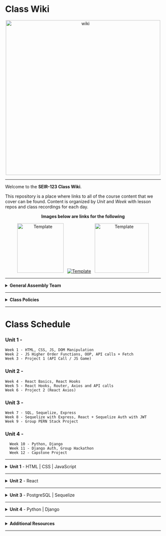 # Class Wiki

<div align="center">
  <img src="https://i.imgur.com/WNe3NwE.png" alt="wiki" height="500">
</div>

___
Welcome to the <b>SEIR-123 Class Wiki</b>.

This repository is a place where links to all of the course content that we cover can be found. Content is organized by <i>Unit</i> and <i>Week</i> with lesson repos and class recordings for each day.
<br>


<div align="center" display:"row">
<b>Images below are links for the following</b>



<a href="https://github.com/bmorataya3/Pull-Request-Template" target="_blank"><img src="https://i.imgur.com/WYBWzSth.png" alt="Template" height="160" width="150"></a> &nbsp; 
<a href="https://github.com/seir-123/daily_js_challenges" target="_blank"><img src="https://i.imgur.com/W2YYUOPb.png" alt="Template"></a>  &nbsp; 
<a href="https://github.com/seir-123/cs_data_structures" target="_blank"><img src="https://i.imgur.com/Bq75otNm.png" alt="Template" height="160" width="175" ></a>
</div>



____
<details><summary><strong>General Assembly Team</strong></summary><p>



____

<div align="center">
  <img width="200px" src="https://i.imgur.com/xDwQZ7E.png" alt="jeremy">
  <h3>Jeremy Taubman</h3>
  <h4>Lead Instructor</h4>
  <p>My name is Jeremy Taubman, I live outside of Hartford and have been with GA since 2019. I will be the <b>Lead Instructor</b> for this immersive.</p>
  <p>Outside of programming, I enjoy music, cooking, and solving crossword puzzles. I love learning new things, building up projects with Javascript and Python, and can make some of the best Ramen you’ll ever have.</p>
  <span><a href="https://github.com/taubman33">GitHub</a> | <a href="https://www.linkedin.com/in/jeremy-taubman/">LinkedIn</a></span>
  <br>
</div>

____

<div align="center">
  <img width="200px" src="https://i.imgur.com/TkTJmAs.png" alt="brittany">
  <h3>Brittany Morataya</h3>
  <h4>Senior Instructional Associate</h4>
  <p>My name is Brittany and I will be your <b>Instructor Associate (IA)</b>. I will be here as added support through your journey of becoming a software engineer.</p>
  <p>As a GA graduate, I have been in your shoes and understand what it takes to get through such a course. As for my experience, with a focus in front-end design, I freelanced for multiple clients implementing skills from previous experience with managing teams, data collection, and communication to provide a positive and open space for colleagues and clients. This will be my second cohort as an IA and I am excited to guide and help shape your minds.</p>
  <span><a href="https://github.com/bmorataya3">GitHub</a> | <a href="https://www.linkedin.com/in/brittany-morataya/">LinkedIn</a></span>
  <br>
</div>

____

<div align="center">
  <img width="200px" src="https://i.imgur.com/Inhk8OE.jpeg" alt="tiffany">
  <h3>Tiffany Pereira</h3>
  <h4>Instructional Associate</h4>
  <p>My name is Tiffany, I live in Boston and I will be one of your <b>Instructor Associates (IA)</b>. Having completed GA in May, I understand the challenges that come with learning these new languages and concepts. </p>
  <p>During my time in the course I discovered my interest in backend programming and languages such as SQL and python. Besides programming I enjoy finding new TV shows to binge watch, traveling, and photography. I look forward to helping you all have the best learning experience and dive into the world of Tech!</p>
  <span><a href="https://github.com/tiffpereira">GitHub</a> | <a href="https://www.linkedin.com/in/tiffanympereira/">LinkedIn</a></span>
  <br>
</div>

____



<li><details><summary><strong>Teaching Assistants</strong></summary><p>

<p>TAs will lead nightly study and debugging sessions that are <b>highly recommended</b> to attend.</p>

____

<div align="center">
  <img width="200px" src="https://i.imgur.com/a5jjxUf.jpg" alt="kristina">
  <h3>Kristina Vanbergen-DeSilva</h3>
  <h4>Teaching Assistant</h4>
  <p>My name is Kristina and I will be one of your Teaching Assistants. I am a recent GA grad from New York, interested in full-stack development and experienced with React/Vue on the front-end & SQL on the backend, Before becoming a developer, I worked for several years teaching children as a nanny, and teaching volunteers at a non-profit organization. Very excited to bring that experience to GA and welcome a new cohort of future software engineers!</p>
  <span><a href="https://github.com/kavdesilva">GitHub</a>  | <a href="https://www.linkedin.com/in/kristina-vanbergen-desilva/">LinkedIn</a></span>
  <br>
</div>

____



<div align="center">
  <img width="200px" src="https://i.imgur.com/dH5Pznf.png" alt="default">
  <h3>Tylus Dawkins</h3>
  <h4>Teaching Assistant</h4>
  <!--   <p>Hello everyone, I am a default placeholder for an instructors introduction paragraph. This instructor's role will be to be a faceless representation of what an instructor might be, but nothing more. They will lead no lessons, they will offer no help, they will father no sons. They are void.</p>
  <p>I am nothing but a filler for where an instructor might put their personal brand statement! I just sit here and fill space so that the developer can see what it might look like when an instructor has actually provided them with their intro. I have no purpose beyond that and my existence is meaningless!</p> -->
  <!--   <span><a href="https://github.com/">GitHub</a> | <a href="https://linkedin.com/">LinkedIn</a></span> -->
  <br>
</div>


____

</p></details></li>

<li><details><summary><strong>Student Success</strong></summary><p>

<p>This teams job is to ensure your success <i>during</i> the immersive. Any administrative, financial, or interpersonal questions can be directed to them.</p>

____

<div align="center">
  <h3>Em Gordon</h3>
  <h4>Student Success Specialist</h4>
  <br>
</div>


____

</p></details></li>

<li><details><summary><strong>Outcomes Team</strong></summary><p>

<p>This teams job is to ensure your success <i>after</i> the immersive is complete. Any job search, resume, LinkedIn, or interview questions can be directed to them.</p>

____

<div align="center">
  <img width="200px" src="https://i.imgur.com/1yhipgO.png" alt="default">
  <h3>Bradford Smith</h3>
  <h4>Outcomes Coach</h4>
  <br>
</div>





</p></details></li>

</ul></details>

____
<details><summary><strong>Class Policies</strong></summary><p>

Below, you will find Class Policies and Requirements as laid out in Orientation and conveyed by the Instructional Team.  We compile them here for your reference and review.

</p>

<ul type="none">

<li><details><summary><strong>Code of Conduct</strong></summary><p>

<ul>
  <li>Foster a productive classroom environment.</li>
  <li>Treat others with respect and dignity.</li>
  <li>Remember that everyone is coming at this with a different background.</li>
  <li>Professionalism in all methods of communication, both in-person <i>and</i> online.
    <ul>
      <li>Slack is an extension of our on-campus community. We ask that you remain courteous, respectful, and professional while engaging on Slack.</li>
    </ul>
  </li>
  <li><b>Zero tolerance for plagiarism and cheating.</b></li>
</ul>

</p></details></li>

<li><details><summary><strong>Deliverable Submission Requirements</strong></summary><p>

<ul>
  <li>Deliverables must be submitted following the <a href="https://github.com/SEIR-123/template_pull_request">PR Guidelines</a>.</li>
  <li>Students must meet deliverable requirements for the submission to be marked as "Complete".</li>
  <li>Deliverables are <i>always</i> due the following class day at the beginning of class, unless otherwise stated.</li>
  <li>There is a grace period for re-submission or late submission.  All re-submits/late submits are due the <b>Monday following the week of assignment</b>.
    <ul>
      <li>Deliverables assigned on Fridays <b>do not</b> have a re-submit <i>or</i> late submit grace period.</li>
      <li>Deliverables submitted <i>after</i> the grace period <b>will not</b> be graded or accepted and will be marked as "Incomplete".</li>
    </ul>
  </li>
</ul>

</p></details></li>

<li><details><summary><strong>Graduation Requirements</strong></summary><p>

<ul>
  <li>Meet Project Requirements.
    <ul><li>Satisfactorily complete and present a project for <i>each</i> of the <b>4</b> units.</li></ul>
  </li>
  <li>Submit and complete a <i>minimum</i> of <b>80%</b> of deliverables (labs, homework, etc.).</li>
  <li>Adhere to attendance policy.
    <ul>
      <li>Students are allowed <b>3</b> absences over the <i>entire</i> course.</li>
      <li><b>3</b> tardies or early departures equals <b>1</b> absence.</li>
      <li>Tardy policy <i>includes</i> Outcomes participation.</li>
    </ul>
  </li>
</ul>

</p></details></li>

<li><details><summary><strong>A Note on Plagiarism</strong></summary><p>

<ul>
  <li>Plagiarism is a serious offense and grounds for immediate withdrawal.</li>
  <li>You are encouraged to ask others, including students, instructors, and sites like <i>Stack Overflow</i> for help. However, it is <b><i>not acceptable to copy</i></b> another persons code and submit it as your own. More importantly, it is detrimental to your own learning and growth.</li>
  <li>Small snippets of code that solve small problems taken from sites like <i>Stack Overflow</i> are generally an exception to this rule. If you aren't sure, it is your responsibility to <b><i>ask your instructor</i></b>. To be on the safe side, we ask that you credit the person/resource you got the code from in a comment, and let an instructor take a look at it.</li>
</ul>

</p></details></li>

<li><details><summary><strong>Observed Holidays</strong></summary><p>

<p>
The following dates are observed Holidays for this immersive.  There will be no class days on or within any of the date ranges listed below.  These will not decrease the overall length of the immersive, but add on additional replacement days to the end to fulfill the 12 weeks. If you have any questions regarding Holidays, or have a special circumstance, please don't hesitate to reach out to your instructional team.
</p>

| Holiday | Date(s) |
|:---:|:---:|
| Presidents Day | February 20, 2023 |


</p></details></li>

</ul></details>

____

# Class Schedule

### Unit 1 - 
	Week 1 - HTML, CSS, JS, DOM Manipulation
	Week 2 - JS Higher Order Functions, OOP, API calls + Fetch
	Week 3 - Project 1 (API Call / JS Game)

### Unit 2 - 
	Week 4 - React Basics, React Hooks
	Week 5 - React Hooks, Router, Axios and API calls
	Week 6 - Project 2 (React Axios)

### Unit 3 -
	Week 7 - SQL, Sequelize, Express
	Week 8 - Sequelize with Express, React + Sequelize Auth with JWT
	Week 9 - Group PERN Stack Project

### Unit 4 -
	  Week 10 - Python, Django
	  Week 11 - Django Auth, Group Hackathon
	  Week 12 - Capstone Project  


____
<details><summary><strong>Unit 1</strong> - HTML | CSS | JavaScript</summary><p>

<ul type="none">

  <li><details><summary><strong>Week 1</strong></summary><p>

  <p>
  In Week 1, we review the fundamental concepts of <b>HTML</b>, <b>CSS</b>, and <b>JavaScript</b> along with introducing <b>git</b> workflow, <b>terminal</b> commands, and writing professional <b>markdown</b> files. We also learn about the <b>JavaScript DOM</b> and how to use <b>events</b> to affect it.
  </p>

  | Monday | Tuesday | Wednesday | Thursday | Friday |
  |:---:|:---:|:---:|:---:|:---:|
  | [InstallFest](https://github.com/SEIR-123/u1_installations)| [Github / Homework Submission](https://github.com/SEIR-123/u1_lesson_github) | [JS Datatypes](https://github.com/SEIR-123/u1_lesson_js_data_types)  |  [JS Functions](https://github.com/SEIR-123/u1_lesson_js_functions) | [Intro Daily JS Challenges](https://github.com/SEIR-123/daily_js_challenges)
  | [Terminal Lesson](https://github.com/SEIR-123/u1_lesson_terminal)  | [Intro to HTML](https://github.com/SEIR-123/u1_lesson_intro_HTML) | [JS Arrays](https://github.com/SEIR-123/u1_lesson_js_arrays)| [JS Scope](https://github.com/SEIR-123/u1_lesson_js_scope) | [JS Events](https://github.com/SEIR-123/u1_lesson_js_events)
  |  [Git Lesson](https://github.com/SEIR-123/u1_lesson_git-1) | [Grumpy Cat Resume](https://github.com/SEIR-123/u1_lab_fake_resume-1) | [JS Loops & Control Flow](https://github.com/SEIR-123/u1_lesson_loops_and_control_flow) | [JS Objects](https://github.com/SEIR-123/u1_lesson_js_objects) | [JS Dots Game Lab](https://github.com/SEIR-123/u1_lab_dots)| 
  |  [VS Code Lesson](https://github.com/SEIR-123/u1_lesson_VSCode/blob/main/README.md)| [Intro to CSS](https://github.com/SEIR-123/u1_lesson_intro_CSS-1) | [Data Types practice](https://github.com/SEIR-123/U1_data_types_practice)  | [Jurassic Objects Lab](https://github.com/SEIR-123/u1_lab_jurassic_objects) |   | |
  | [Star Wars HW](https://github.com/seir-123/u1_hw_star_wars)  | [Flex & Grid](https://github.com/SEIR-123/u1_lesson_flex_grid) | [Arrays and Iteration Lab](https://github.com/SEIR-123/u1_arrays_and_iteration_lab)  | [CodeWars](https://github.com/SEIR-123/u1_hw_codewars_challenges) | [Tic Tac Toe HW](https://github.com/SEIR-123/u1_hw_tic_tac_toe) |
  |  | [Fashion blog](https://github.com/SEIR-123/Fashion-Blog-1)  | [Control Flow Adventure HW](https://github.com/SEIR-123/u1_hw_control_flow_adventure) | |  |

  <ul type="none">

  <li><details><summary>Class Recordings</summary><p>

  | Monday | Tuesday | Wednesday | Thursday | Friday |
  |:---:|:---:|:---:|:---:|:---:|
  | [Recording](https://generalassembly.zoom.us/rec/share/HoSsZqVeetd4x3zPeABT_R6OOJePIE6Ea8OpXCVzNBSPTsoPDDVDPRWLzj6JF_s.099iG3nqPUwDrFyO)| [Recording](https://generalassembly.zoom.us/rec/share/SaUuFam0wzfD2cQWiTTwKDXGjUmXHM3LtUMOa5Cx5SyHLxAS3XpAA0rcfBdXX4Jh.G7WUWjm431HkEbcJ)|[Recording](https://generalassembly.zoom.us/rec/share/9U3TvlEGI8iCv4NjmX6Kmeod1B4pTWE5mucjhcufQ8oOZ-Gonx6DspylkJfS1Rnw.SGynO1IGF-7xwSRS)| [Recording](https://generalassembly.zoom.us/rec/share/SSd41SmptyS8WeO91HK8B5v2QOnW3F45bRkGE_ARxpNvunjwgaUeK9PuSEhtVb4.P_Sc5HVwOBCKplMR)| [Recording](https://generalassembly.zoom.us/rec/share/3ABOQBp4r6zTu5mpvbPYsNuGSb3tEgvybQQZcPwGLlfJefVCO6lm63_ojbkiReWk.sn9Dlaf03mbOTVko)|
  | Passcode: `ZGC^D5jM`  | Passcode: `TMJ1xA?` | Passcode: `9c%.mZ53` | Passcode: `45e#1@Jz` | Passcode: `wE8gi9%%` |

  </p></details></li>

  </ul>

  ___
  </p></details></li>

  <li><details><summary><strong>Week 2</strong></summary><p>

  <p>
  In Week 2, we practice more <b>DOM Manipulation</b> and are introduced to <b>Daily JavaScript Challenges</b> and basic algorithmic problem solving. We learn about <b>ES6</b> syntax along with <b>Higher Order Functions</b> and <b>Object Oriented Programming</b> in JavaScript. At the end of the week, we learn how to call on external data sources with <b>APIs</b>.
  </p>

 
 | Monday | Tuesday | Wednesday | Thursday | Friday |
  |:---:|:---:|:---:|:---:|:---:|
  |  [ES6 Syntax](https://github.com/SEIR-123/u1_lesson_ES6) | Wireframing | CSS Media Queries  | [Intro to APIs](https://github.com/SEIr-123/u1_lesson_intro_to_APIs) | [Project 1 Prompt](https://github.com/SEI-R123/u1_project_prompt)|
  | [ES6 Lab](https://github.com/SEIR-123/u1_lab_ES6_practice)  | Calculator  | [Intro to OOP](https://github.com/SEIR-123/u1_lesson_OOP)| [Poke' API](https://github.com/SEIR-123/u1_api-intro) | Project Time|
  | [JS HOF](https://github.com/SEIR-123/u1_hw_HOF) |  OUTCOMES  |  [OOP Exercise Lab](https://github.com/SEIR-123/u1_lab_OOP_exercise)  | |  
  | [JS Lab](https://github.com/seir-123/u1_lab_HOF) |  |[Donut Adventure] | [P1 Prompt](https://github.com/SEIR-1003/u1_project_prompt) |  |
  |  |  |  |  |  |

 <ul type="none">



 <li><details><summary>Class Recordings</summary><p>

| Monday | Tuesday | Wednesday | Thursday | Friday |
 |:---:|:---:|:---:|:---:|:---:|
 | [Recording](https://generalassembly.zoom.us/rec/share/_myczvxpfOUM3FQ7w7fgEYy0yXnYQzutsPrEDTAj66w6N6w4m-FbF5c5a_zZrGu8.OX0IrFjoIi3e_Mo5)| | [Recording](https://generalassembly.zoom.us/rec/share/fsZDx4AUj3edyl2YSi4T9ju11Li6-X2gl1Ud1Rrg2HYxkZHiBmTXufL76AgTSiiJ.UNUWkn8-S96L-NQA) |  [Recording](https://generalassembly.zoom.us/rec/share/42A7SwpvmU8ejo1NWlUW7bSBgY6-BlYP3THNrQjSugaNiSakTTgeI2vKTCaoR-Wx.m3CdqPBQAmh3euu6) | [Recording](https://generalassembly.zoom.us/rec/share/MSInd1wR5zRyx6kqylz72oZzG1Qwkqzz1sZjlQkzw1mUi5aOc1UjrhcKVGxO3dxP.3FPfaS-w1nE0snf4)|
 | Passcode:`CakU27!q`  | | Passcode:`A#6iq3mU` | Passcode: `2JJLn!z` | Passcode: `H=4z7Cz@` |

 </p></details></li>
 
  </ul>

  </p></details></li>

</p></details>
  

___
   
   
<details><summary><strong>Unit 2</strong> - React </summary><p>

<ul type="none">

  <li><details><summary><strong>Week 4</strong></summary><p>

   <p>
     In Week 4, we learn all about <b>React</b> and what an amazing JavaScript library it can be for developers. We learn the concepts of <b>components</b>, <b>props</b>, and about <b>React Hooks</b> and <b>functional components</b>. We learn about <b>useState</b> and how to use it to manage our state within our apps. We also get into how we can use <b>useEffect</b> to make axios calls in our React apps. Finally at the end of the week, we learn <b>React Router</b>, a powerful tool for navigating around our virtual DOM.
  </p>


| Monday | Tuesday | Wednesday | Thursday | Friday |
  |:---:|:---:|:---:|:---:|:---:|
  | [Intro to React](https://github.com/seir-123/u2_lesson_intro_to_react/blob/main/README.md) | [Component Hierarchy Diagrams](https://github.com/seir-123/u2_lesson_component_hierarchy) | [React Router](https://github.com/seir-123/u2_react_router_intro)  |  [Intro to State & Hooks](https://github.com/seir-123/u2_lesson_state_and_hooks) |[Calculator Lab](https://github.com/seir-123/u2_react_calculator_lab)|
  | [LOTR Lab](https://github.com/SEIR-1003/u2_lab_react_LOTRR)| [Portfolio](https://github.com/seir-123/u2_react_portfolio_lab) | [Mapping Components](https://github.com/seir-123/u2_lesson_react_mapping_components-1/blob/main/README.md) | [Likes Lab](https://github.com/seir-123/u2_lab_likes/blob/main/README.md)|  |
  | [Korilla Lab](https://github.com/seir-123/u2_react_Korilla_receipts/blob/main/README.md) | OUTCOMES | [Mapping Lab](https://github.com/seir-123/u2_lab_mapping_contacts/blob/main/README.md) | [React Forms](https://github.com/seir-123/u2_react_forms) |  |
  |   |  | [Movie Mapping HW](https://github.com/seir-123/u2_hw_movie_mapping) | [Groceries Lab](https://github.com/seir-123/u2_lab_groceries)  |  |
  |  ||  | [ATM Lab](https://github.com/seir-123/u2_lab_react_ATM) |  |
  |  | |  | [Password Validator](https://github.com/seir-123/u2_lab_password_validator) |  |

<ul type="none">

 

  <li><details><summary>Class Recordings</summary><p>

| Monday | Tuesday | Wednesday | Thursday | Friday |
  |:---:|:---:|:---:|:---:|:---:|
  | [Recording](https://generalassembly.zoom.us/rec/share/xhbmONFGRS43yc6jbzRapBE1iW9LgCTOP-Eunn0LPqCKBnUhANKkAQ_om1zInjtT.P3TB9mMQ4zk_4Ewe) | [Recording](https://generalassembly.zoom.us/rec/share/xhbmONFGRS43yc6jbzRapBE1iW9LgCTOP-Eunn0LPqCKBnUhANKkAQ_om1zInjtT.P3TB9mMQ4zk_4Ewe) | [Recording](https://generalassembly.zoom.us/rec/share/fh2EqDrXONFgiYTvUCQtUSCZDn5CNtZ0V8sIHjrXm9k9aKu_fEECV-0K0qbhl-8.45-XXNVptGfWXoMV) | [Recording](https://generalassembly.zoom.us/rec/share/RY8GmzDxcdzplFmv9GNCqeavZpRo95oqGbr5S0oOZozK9fUVNl4NnSO7UKdHYwRQ.aF-paFRznraRUMDj) | [No Recording]() |
  | Passcode: `P246nby!` | Passcode: `P246nby!` | Passcode: `!T73bj@u` | Passcode: `8yw*23Bb` | Passcode: `` |

  </p></details></li>

  ___
  </p></details></li>

  <li><details><summary><strong>Week 5</strong></summary><p>

  <p>
  In Week 5, we are introduced to back-end and get to practice using <b>Express</b> and <b>Express Middleware</b>.  We also learn how to implement <b>controllers</b>.  We then get a taste of <b>MongoDB</b> and <b>mongoose</b> as a way to store our app's data. We round out the week with a huge group <b>Hackathon!</b>
  </p>


  | Monday | Tuesday | Wednesday | Thursday | Friday |
  |:---:|:---:|:---:|:---:|:---:|
  | HOLIDAY |[useEffect](https://github.com/seir-123/u2_lesson_useEffect)  | [Router II](https://github.com/seir-123/u2_lesson_react_router)  | [useContext](https://github.com/seir-123/u2_lesson_useContext)  | [Project 2](https://github.com/seir-123/project2_prompt/blob/main/README.md) |
  |  | [React API](https://github.com/seir-123/u2_lesson_react_APIs)  | [Router Lab](https://github.com/seir-123/u2_lab_react_router)| [Context Lab](https://github.com/seir-123/u2_react_useContext_lab)   | React Review |
  | |[STARWARS Lab](https://github.com/seir-123/u2_react_axios_lab) |   | Project Proposals |  |
  |  | OUTCOMES|  |  |  |
 


  <li><details><summary>Class Recordings </summary><p>

| Monday | Tuesday | Wednesday | Thursday | Friday |
  |:---:|:---:|:---:|:---:|:---:|
  | [Recording]() | [Recording]() | [Recording]() | [Recording]() | [Recording]() |
  | Passcode: `` | Passcode: `` | Passcode: `` | Passcode: `` | Passcode: `` |
 
  </p></details></li>
  
  </ul>

  </p></details></li>

</p></details>

 


___
<details><summary><strong>Unit 3</strong> - PostgreSQL | Sequelize</summary><p>

<ul type="none">

  <li><details><summary><strong>Week 7</strong></summary><p>

  <p>
  In Week 7, we spend the first few days building out a Full Stack app as a review of Unit 2! Then, we are introduced to <b>SQL databases</b> and start to learn SQL commands to interact with our database.  We also learn about the concept of <b>SQL Joins</b>. Then, we learn all about <b>Sequelize</b> and how it can interpret for our SQL database and our backend Node servers and we learn how to make <b>queries</b> with it!
  </p>

  <!--  
  | Monday | Tuesday | Wednesday | Thursday | Friday |
  |:---:|:---:|:---:|:---:|:---:|
  | [SQL Intro](https://github.com/SEIR-1003/u3_lesson_SQL_intro)| [Intro to Express](https://github.com/SEIR-1003/u3_lesson_express_intro) | [Database Design](https://github.com/SEIR-1003/u3_lesson_database_design) | [Sequelize Intro](https://github.com/SEIR-1003/u3_lesson_sequelize_intro) | [Sequelize Migrations](https://github.com/SEIR-1003/u3_lesson_sequelize_migrations) |
  | [SQL Practice Lab](https://github.com/SEIR-1003/u3_lab_SQL_practice) | [Express Routes](https://github.com/SEIR-1003/u3_lesson_express_routing) | [ERD's](https://github.com/SEIR-1003/u3_lesson_ERD) | [Sequelize Queries](https://github.com/SEIR-1003/u3_lesson_sequelize_queries-1) | [Migrations Lab](https://github.com/SEIR-1003/u3_lab_sequelize_migrations_exercise) |
  |[SQL Joins](https://github.com/SEIR-1003/u3_lesson_SQL_joins)  | [Intro to Middle](https://github.com/SEIR-1003/u3_lesson_express_middleware) |  Outcomes| [Sequelize Query Lab](https://github.com/SEIR-1003/u3_lab_sequelize_querying)  | [Git Group](https://github.com/SEIR-1003/u3_lesson_group_git) |
  | [SQL Joins lab](https://github.com/SEIR-1003/u3_lab_SQL_joins) | [Express Controllers](https://github.com/SEIR-1003/u3_lesson_express_controllers)  |  | [Sequelize Associateions](https://github.com/SEIR-1003/u3_lesson_sequelize_associations) | [Associations hw](https://github.com/SEIR-1003/u3_hw_sequelize_associations_and_migrations) |
  | [Carmen Sandiego HW](https://github.com/SEIR-1003/u3_hw_carmen_sandiego) | [Express Fruits API](https://github.com/SEIR-1003/u3_hw_express_fruits) |  | [Associations Exercise](https://github.com/SEIR-1003/u3_lab_sequelize_associations_exercise) | |
|||| [Complex Associations](https://github.com/SEIR-1003/u3_lesson_sequelize_complex_associations)|
| | | |[Sequelize Practice](https://github.com/SEIR-1003/u3_hw_sequelize_practice) |


  <ul type="none">

 
 
 <li><details><summary>Class Recordings</summary><p>

| Monday | Tuesday | Wednesday | Thursday | Friday |
  |:---:|:---:|:---:|:---:|:---:|
  | [Recording](https://generalassembly.zoom.us/rec/share/FXJpSSFSKiigCBNt4l6xyS5U4LQEHgk_SF0MLKslHGmqOS8lHKWSibwTHPycKESu.-N1_FaTz8Kdan4Fw) | [Recording](https://generalassembly.zoom.us/rec/share/tfw3k_muD72MaSzEFElOTWbF55FnXuq1yWZ8Nd7C6oa5UTBGeHpCBJwWsVOGB55L.5838VjUeCxebfwOr) | [Recording](https://generalassembly.zoom.us/rec/share/2ZJD4LNvD5GvuPPKQBRvR29qYRWWvo1LZt1_p3krRN_edzbO1vj-X8MWcOtjMSzn.Pt35N9_IUg1QNP52) | [Recording](https://generalassembly.zoom.us/rec/share/27yva2f5HJImQ8PjUypsmO-0-fPoqWrD0StB3BZkgiIV3r33marHxQSAlot9c6nd.mT_1KrME0qdDMT6R) | [Recording](https://generalassembly.zoom.us/rec/share/Mr2RSi68R1NiebudnySOyHgwIuqkeSRgwTRjDpuwrEt5HhENzl4FgiWv_0-SBw4.PsSADazrGSF5rMb9) |
  | Passcode: `b95S6X#.` | Passcode: `8@F6Fj+$` | Passcode: `7K3SkA.M` | Passcode: `iK4+M&rv` | Passcode: `G%Jv!5Wk` |

  </p></details></li>
-->
  ___
  </p></details></li>

  <li><details><summary><strong>Week 8</strong></summary><p>

  <p>
  In Week 8, we cover Sequelize <b>migrations</b> and <b>associations</b>, as well as how to set up <b>Sequelize with Express</b>.  Then we learn all about how to integrate <b>user authentication</b> in our apps from scratch. At the end of the week, we learn how to set up <b>complex associations</b> in Sequelize and then split up into our Groups for Project 3!
  </p>

 <!-- 
  | Monday | Tuesday | Wednesday | Thursday | Friday |
  |:---:|:---:|:---:|:---:|:---:|
  | [Express Sequelize]() | Full Stack Project | HOLIDAY BREAK | HOLIDAY BREAK  | HOLIDAY BREAK  |
  | [Sequelize API from scratch]() | [P3 Group Demo]() |  |  | |
  | [Router Lab]() | | |  |  |
  

  <ul type="none">

  <li><details><summary>Class Recordings</summary><p>

  <!--| Monday | Tuesday | Wednesday | Thursday | Friday |
  |:---:|:---:|:---:|:---:|:---:|
  | [Recording](https://generalassembly.zoom.us/rec/share/SRw1cFztUQnR8geFaPOh1KWlMGaZmPa3-i0CJiL820bnkz_257iEO3EPZcJ-NjRb.I-lw6NBXrtnpb3Rd) | [Recording](https://generalassembly.zoom.us/rec/share/xB440xZjxTuvQgCj5fiO55LYRcEaxyY7xftsLgII6r7vf9h30JG5IK9vAq3WMtq_.cW_6fog9dofBmDBe) | [Recording](https://generalassembly.zoom.us/rec/share/jtUOpTmmDYv9ZU6-Tv5dOq-5Wgnv3u9vRlfpYAm1NysWJISD00u97TQkRJeD6xoN.0sMqu3RuRN9WuWwG) | No Recording | No Recording |
  | Passcode: `k#h#h6u1` | Passcode: `M%hvy8@v` | Passcode: `u&vhC40K` |  |  |
-->
 </p></details></li>
  
  </ul>

  </p></details></li>

</p></details>

 


___
<details><summary><strong>Unit 4</strong> -  Python | Django</summary><p>

<ul type="none">

  <li><details><summary><strong>Week 11</strong></summary><p>

  <p>
  In Week 11, we are introduced to <b>Python</b> and learn about <b>functions</b>, <b>control flow</b>, <b>loops</b>, and <b>dictionaries</b>. We continue with Python through the week by learning about <b>tuples</b> and <b>OOP</b>. We then get a quick intro to <b>Django</b> and how to set up <b>views</b>. 
  </p>

 <!--   
  | Monday | Tuesday | Wednesday | Thursday | Friday |
  |:---:|:---:|:---:|:---:|:---:|
  | [Intro to Python](https://github.com/SEIR-1003/u4_lesson_python_intro) | [Python Tuples Lab](https://github.com/SEIR-1003/u4_lab_python_tuple_exercise) | [Code War Challenges](https://github.com/SEIR-1003/u4_python_challenges/blob/main/README.md) | [Django Install](https://github.com/SEIR-1003/u4_lesson_django_intro) | [Django Serializer I](https://github.com/SEIR-1003/u4_lesson_django_REST_API) |
  | [Python Functions](https://github.com/SEIR-1003/u4_lesson_python_functions) | [Python OOP](https://github.com/SEIR-1003/u4_lesson_python_OOP) | OUTCOMES | [Djanjo Models]() | [Djanjo Serializer II](https://github.com/SEIR-1003/u4_django_serializers_ii) |
  | [Python Controll Flow](https://github.com/SEIR-1003/u4_lesson_python_control_flow) | [CSV Parser Lab](https://github.com/SEIR-1003/u4_lab_python_CSV_parser) |  | [Django Practice I](https://github.com/SEIR-1003/u4_lab_nostaldja) | [Django Practice II](https://github.com/SEIR-1003/u4_lab_django_REST_API) |
  |  |  |  |  |  |
  | [Python List & Loops](https://github.com/SEIR-1003/u4_lesson_python_lists_loops) | [Polyglot Workshop](https://github.com/SEIR-1003/u4_polyglot_challenge) |  |  |  |
  | [Python Dictionaries](https://github.com/SEIR-1003/u4_lesson_python_dictionaries)  |  |  |  | |
| [Python Tuples](https://github.com/SEI-R-6-21/u4_lesson_python_tuples)  |  |  |  | |
| [Python CYOA HW](https://github.com/SEIR-1003/u4_hw_python_adventure)  |  |  |  | |

   <ul type="none">

  <li><details><summary>Class Recordings</summary><p>

| Monday | Tuesday | Wednesday | Thursday | Friday |
  |:---:|:---:|:---:|:---:|:---:|
  | [Recording](https://generalassembly.zoom.us/rec/share/FXJpSSFSKiigCBNt4l6xyS5U4LQEHgk_SF0MLKslHGmqOS8lHKWSibwTHPycKESu.-N1_FaTz8Kdan4Fw) | [Recording](https://generalassembly.zoom.us/rec/share/tfw3k_muD72MaSzEFElOTWbF55FnXuq1yWZ8Nd7C6oa5UTBGeHpCBJwWsVOGB55L.5838VjUeCxebfwOr) | [Recording](https://generalassembly.zoom.us/rec/share/2ZJD4LNvD5GvuPPKQBRvR29qYRWWvo1LZt1_p3krRN_edzbO1vj-X8MWcOtjMSzn.Pt35N9_IUg1QNP52) | [Recording](https://generalassembly.zoom.us/rec/share/27yva2f5HJImQ8PjUypsmO-0-fPoqWrD0StB3BZkgiIV3r33marHxQSAlot9c6nd.mT_1KrME0qdDMT6R) | [Recording](https://generalassembly.zoom.us/rec/share/Mr2RSi68R1NiebudnySOyHgwIuqkeSRgwTRjDpuwrEt5HhENzl4FgiWv_0-SBw4.PsSADazrGSF5rMb9) |
  | Passcode: `b95S6X#.` | Passcode: `8@F6Fj+$` | Passcode: `7K3SkA.M` | Passcode: `iK4+M&rv` | Passcode: `G%Jv!5Wk` |

  </p></details></li>
-->
  ___
  </p></details></li>

  <li><details><summary><strong>Week 12</strong></summary><p>

  <p>
  In Week 12, we continue with Python by working in groups for A stackathon challenge. At the end of the week, we begin our <b>Capstone Project</b>!
  </p>

<!--
  | Monday | Tuesday | Wednesday | Thursday | Friday |
  |:---:|:---:|:---:|:---:|:---:|
  | [Django Full Stackathon](https://github.com/SEIR-1003/u4_django_fullstack) | [Django Full Stackathon Cont...](https://github.com/SEIR-1003/u4_django_fullstack) | Full Stackathon Presentations | P4 Project Planning | Project Week |
  |  | | OUTCOMES |  | |
  

  <ul type="none">

  <li><details><summary>Class Recordings</summary><p>

  | Monday | Tuesday | Wednesday | Thursday | Friday |
  |:---:|:---:|:---:|:---:|:---:|
  | No Recording | [Recording](https://generalassembly.zoom.us/rec/share/Z-QyP2YXdGoYVH5FMKtMbkueON2HtJ2SytEz2Ce_lr800G4Wlzi87salpqgq7DYU.ojfLVjBIaC5Mhb5s) | [Recording](https://generalassembly.zoom.us/rec/share/v-EJn260ACoULVzTZYnC5MrsrWNzT3H8-ihTjpmu1VE7_tIQD1JnrTamIwxzOq0y.v5w4kZy7tNRdskwC) | No Recording | No Recording |
  |  | Passcode: `84QCh@=*` | Passcode: `i4h^LC%X` |  |  |
-->
  </p></details></li>

  
  </p></details></li>

  

 
  </p></details></li>

  </ul>

  </p></details></li>

</p></details>

___

<details><summary><strong>Additional Resources</strong></summary><p>

Below is a list of additional resources that were hand-picked by your instructors. If you find that you don't have the time during the immersive, these resources will still help to solidify your understanding of key concepts after graduation.

  <ul type="none">
    
  <li><details><summary><strong>Tools</strong> - things to make you more efficient</summary><p>

  - [Rectangle](https://rectangleapp.com/)
  - [Magnet](https://apps.apple.com/us/app/magnet/id441258766?mt=12)
  - [Spectacle](https://www.spectacleapp.com/)
  - [Trello](https://trello.com/)
  - [Airtable](https://www.airtable.com/)
  - [Asana](https://asana.com/)
  - [Freehand](https://www.invisionapp.com/freehand)
  - [LucidChart](https://www.lucidchart.com/pages/)
  - [draw.io](https://app.diagrams.net/)
  - [Whimsical](https://whimsical.com/)
  - [Canva](https://www.canva.com/)
  - [Figma](https://www.figma.com/)
  
  </p></details></li>

  <li><details><summary><strong>Practice</strong> - sites to hone your skills</summary><p>

  - [Codeacademy](https://www.codecademy.com/catalog)
  - [freeCodeCamp](https://www.freecodecamp.org/learn/)
  - [Codewars](https://www.codewars.com)
  - [Udemy](https://www.udemy.com/)
  - [Programiz](https://www.programiz.com/)
  - [#JavaScript30](https://javascript30.com/)
  - [CSS Battle](https://cssbattle.dev/)
  - [CSS Diner](https://flukeout.github.io/)
  - [Flexbox Froggy](https://flexboxfroggy.com/)
  - [Grid Garden](https://cssgridgarden.com/)
  - [Flexbox Zombies](https://mastery.games/flexboxzombies/)
  - [Flexbox Defense](http://www.flexboxdefense.com/)
  - [Screeps](https://screeps.com/)
  - [UX Design Masterclass](https://uxdesignmasterclass.com/)
  
  </p></details></li>

  <li><details><summary><strong>Bookmarks</strong> - must-have resources</summary><p>
  
  - [W3Schools](https://www.w3schools.com/)
  - [CSS Tricks](https://css-tricks.com/)
  - [MDN Web Docs](https://developer.mozilla.org/en-US/)
  - [Stack Overflow](https://stackoverflow.com/)
  - [Eloquent JavaScript](https://eloquentjavascript.net/)
  
  </p></details></li>

  <li><details><summary><strong>Reading</strong> - helpful articles and topics</summary><p>

  - [10 Need-to-know Mac Terminal Commands](https://scotch.io/bar-talk/10-need-to-know-mac-terminal-commands)
  - [Rubber Duck Debugging](https://rubberduckdebugging.com/)
  - [Medium: What Is An API?](https://medium.com/free-code-camp/what-is-an-api-in-english-please-b880a3214a82)
  - [Medium: Higher Order Functions](https://medium.com/javascript-in-plain-english/4-must-know-higher-order-functions-in-javascript-411f85545881)
  - [Medium: Local Git Repos vs Remote Repos](https://medium.com/swlh/git-local-repo-and-github-remote-repo-eae1c948fbf5)
  - [Medium: Explaining API's](https://medium.com/javascript-in-plain-english/many-developers-struggle-with-explaining-apis-20a071d74596)
  - [Naming Conventions in Database Modeling](https://vertabelo.com/blog/naming-conventions-in-database-modeling/)
  - [JSON Web Tokens](https://jwt.io/introduction/)
  
  </p></details></li>

  <li><details><summary><strong>Documentation</strong> - commonly used tech docs</summary><p>

  - [MDN JavaScript Docs](https://developer.mozilla.org/en-US/docs/Web/JavaScript/Guide)
  - [W3Schools CSS Docs](https://www.w3schools.com/cssref/default.asp)
  - [React Docs](https://reactjs.org/docs/getting-started.html)
  - [Mongoose Docs](https://mongoosejs.com/)
  - [PostgreSQL](https://www.postgresql.org/docs/)
  - [Sequelize Docs](https://sequelize.org/docs/v6/)
  - [Python Docs](https://docs.python.org/3/)
  - [Django Docs](https://docs.djangoproject.com/en/4.0/)

  </p></details></li>

  <li><details><summary><strong>Cheatsheets</strong> - quick references</summary><p>

  - [Mac Terminal Commands Cheatsheet](https://www.makeuseof.com/tag/mac-terminal-commands-cheat-sheet/)
  - [OhMyZsh Cheatsheet](https://github.com/ohmyzsh/ohmyzsh/wiki/Cheatsheet)
  - [VSCode Keyboard Shortcut Cheatsheet](https://code.visualstudio.com/shortcuts/keyboard-shortcuts-macos.pdf)
  - [Markdown Cheatsheet](https://www.markdownguide.org/cheat-sheet/)
  - [JavaScript Cheatsheet](https://websitesetup.org/javascript-cheat-sheet/)
  - [ES6 Cheatsheet](https://devhints.io/es6)
  - [ERD Cheatsheet](https://drive.google.com/file/d/0B_spkK3eZiHmZTZhczVTaVZxUFU/view?resourcekey=0-pvJ1STXJ4xEpjqpFWQtUhg)
  - [iOS Resolutions](http://iosres.com/)
  - [Flexbox Playground](https://codepen.io/GAmarketing/pen/QWWJvLx)
  - [Layoutit!](https://grid.layoutit.com/)
  - [Named Colors & Hex Equivalents](https://css-tricks.com/snippets/css/named-colors-and-hex-equivalents/)
  - [Regex Cheatsheet](https://www.rexegg.com/regex-quickstart.html)
  
  </p></details></li>

  <li><details><summary><strong>Deployment</strong> - get your projects online</summary><p>

  - [Surge](https://surge.sh/)
  - [Heroku](https://www.heroku.com/)
  - [Netlify](https://www.netlify.com/)
  - [Vercel](https://vercel.com/)
  - [AWS](https://aws.amazon.com/codedeploy/)
  
  </p></details></li>

  <li><details><summary><strong>CSS Libraries</strong> - Use differet libraries to vamp up your apps</summary><p>

  - [Nostalgic](http://nostalgic-css.github.io/)
  - [Jdan](http://jdan.github.io/)
  - [Bootstrap](https://getbootstrap.com/)
  - [Kushagra](http://kushagra.dev/)
  - [Tachyons](http://tachyons.io/)
  - [Bulma](https://bulma.io/)
  - [Foundation](https://foundation.zurb.com/)
  - [Skeleton](http://getskeleton.com/)
  - [Groundwork](https://groundworkcss.github.io/)
  - [Victory Chart Visualizations](https://formidable.com/open-source/victory/)
  - [TailwindCSS](https://tailwindcss.com/)
  - [Material UI](https://mui.com/)
  - [Materialize](https://materializecss.com/)
  - [Semantic UI](https://semantic-ui.com/)
  - [React MD](https://mlaursen.github.io/react-md-v1-docs/#/)
  - [React Suite](https://rsuitejs.com/)
  - [React Rainbow](https://react-rainbow.io/)
  
  </p></details></li>

  <li><details><summary><strong>Animations, Images, Sounds, Fonts & Icons</strong> - Add fun CSS to your projects</summary><p>

  - [Animate Style](https://animate.style/) - animations
  - [CSS Wand](https://www.csswand.dev/) - animations
  - [Wah.css](http://www.joerezendes.com/projects/Woah.css/) - animations
  - [LottieFiles](https://lottiefiles.com/) - animations
  - [500+ icons](https://css.gg/) - icons
  - [Font Awesome](https://fontawesome.com/?from=io) - icons
  - [iconFinder](https://www.iconfinder.com/) - icons
  - [Google Fonts](https://fonts.google.com/) - fonts
  - [Font Joy](https://fontjoy.com/) - fonts
  - [WebFont Generator](https://www.fontsquirrel.com/tools/webfont-generator) - fonts
  - [CSS Gradient](https://cssgradient.io/) - gradients
  - [Trianglify](https://trianglify.io/) - poly backgrounds
  - [Unsplash](https://unsplash.com/) - images
  - [Pixabay](https://pixabay.com/) - images
  - [opengameart](https://opengameart.org/) - images
  - [imgur](https://imgur.com/) - images
  - [Itch](http://itch.io/) - images
  - [Zap Splat](http://zapsplat.com/) - sounds
  - [Open Game Art](https://opengameart.org/content/library-of-game-sounds) - sounds
  - [FreeSound.org](https://freesound.org/) - sounds
  
  </p></details></li>

  <li><details><summary><strong>Color Palletes</strong> - Color match or check out color schemes</summary><p>

  - [Color Hunt](https://colorhunt.co/)
  - [Flat UI Colors](https://flatuicolors.com/)
  - [Coolors](https://coolors.co/)
  - [Color palette Generator](https://www.canva.com/colors/color-palette-generator/)
  - [Happy Hues](https://www.happyhues.co/)
  - [Materialui](https://www.materialui.co/flatuicolors)
  - [Adobe Color](https://color.adobe.com/create/color-wheel)
  
  </p></details></li>
    
  <li><details><summary><strong>YouTube Channels</strong> - watch and learn</summary><p>

  - [Net Ninja](https://www.youtube.com/channel/UCW5YeuERMmlnqo4oq8vwUpg)
  - [Fireship](https://www.youtube.com/c/Fireship)
  - [Hussein Nasser](https://www.youtube.com/channel/UC_ML5xP23TOWKUcc-oAE_Eg)
  - [Programming with Mosh](https://www.youtube.com/user/programmingwithmosh)
  - [GitHub Training & Guides](https://www.youtube.com/githubguides)
  - [Web Dev Simplified](https://www.youtube.com/channel/UCFbNIlppjAuEX4znoulh0Cw)
  
  </p></details></li>

</p></details>

___
